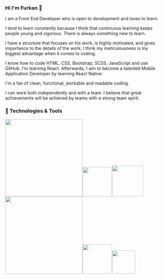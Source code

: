 ### Hi I'm Furkan 👋

<!--
**frkndrk/frkndrk** is a ✨ _special_ ✨ repository because its `README.md` (this file) appears on your GitHub profile.

Here are some ideas to get you started:

- 🔭 I’m currently working on ...
- 🌱 I’m currently learning ...
- 👯 I’m looking to collaborate on ...
- 🤔 I’m looking for help with ...
- 💬 Ask me about ...
- 📫 How to reach me: ...
- 😄 Pronouns: ...
- ⚡ Fun fact: ...
-->
I am a Front End Developer who is open to development and loves to learn.

I tend to learn constantly because I think that continuous learning keeps people young and vigorous. There is always something new to learn.

I have a structure that focuses on his work, is highly motivated, and gives importance to the details of the work. I think my meticulousness is my biggest advantage when it comes to coding.

I know how to code HTML, CSS, Bootstrap, SCSS, JavaScript and use GitHub. I'm learning React. Afterwards, I aim to become a talented Mobile Application Developer by learning React Native.

I'm a fan of clean, functional, workable and readable coding.

I can work both independently and with a team. I believe that great achievements will be achieved by teams with a strong team spirit.

### 🔧 Technologies & Tools
<img style="width: 250px;" src="https://www.web-ofisi.com/tema/webofisi/uploads/blog/difference-between-html-css-and-javascript.png"><img style="width: 95px;" src="https://d2nir1j4sou8ez.cloudfront.net/wp-content/uploads/2022/01/bootstrap-logo-for-blog-1-300x250.png"><img style="width: 100px;" src="https://cdn4.iconfinder.com/data/icons/logos-3/600/React.js_logo-512.png">
<img style="width: 250px;" src="https://www.web-ofisi.com/tema/webofisi/uploads/blog/difference-between-html-css-and-javascript.png"><img style="width: 95px;" src="https://d2nir1j4sou8ez.cloudfront.net/wp-content/uploads/2022/01/bootstrap-logo-for-blog-1-300x250.png"><img style="width: 75px;" src="https://cdn4.iconfinder.com/data/icons/logos-3/600/React.js_logo-512.png">

